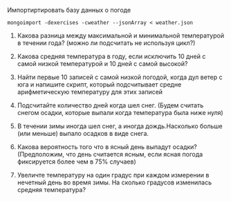 Импортиртировать базу данных о погоде 

    mongoimport -dexercises -cweather --jsonArray < weather.json

1. Какова разница между максимальной и минимальной температурой в течении года? (можно ли подсчитать не используя цикл?)

2. Какова средняя температура в году, если исключить 10 дней с самой низкой температурой и 10 дней с самой высокой?

3. Найти первые 10 записей с самой низкой погодой, когда дул ветер с юга и напишите скрипт, который подсчитывает средне арифметическую температуру для этих записей

4. Подсчитайте количество дней когда шел снег. (Будем считать снегом осадки, которые выпали когда температура была ниже нуля)

5. В течении зимы иногда шел снег, а иногда дождь.Насколько больше (или меньше) выпало осадков в виде снега.

6. Какова вероятность того что в ясный день выпадут осадки? (Предположим, что день считается ясным, если ясная погода фиксируется более чем в 75% случаев)

7. Увеличте температуру на один градус при каждом измерении в нечетный день во время зимы. На сколько градусов изменилась средняя температура?
